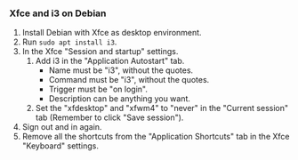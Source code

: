 ### Xfce and i3 on Debian

1. Install Debian with Xfce as desktop environment.
2. Run `sudo apt install i3`.
3. In the Xfce "Session and startup" settings.
   1. Add i3 in the "Application Autostart" tab.
      - Name must be "i3", without the quotes.
      - Command must be "i3", without the quotes.
      - Trigger must be "on login".
      - Description can be anything you want.
   3. Set the "xfdesktop" and "xfwm4" to "never" in the "Current session" tab (Remember to click "Save session").
4. Sign out and in again.
5. Remove all the shortcuts from the "Application Shortcuts" tab in the Xfce "Keyboard" settings.

